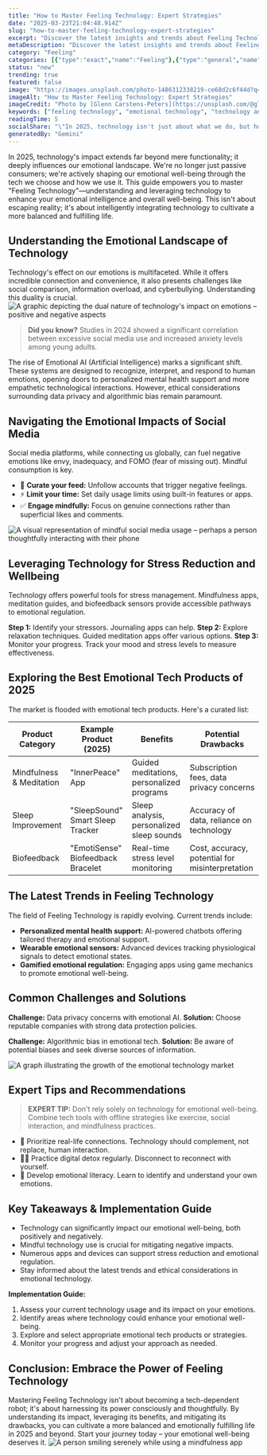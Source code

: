 ```yaml
---
title: "How to Master Feeling Technology: Expert Strategies"
date: "2025-03-23T21:04:48.914Z"
slug: "how-to-master-feeling-technology-expert-strategies"
excerpt: "Discover the latest insights and trends about Feeling Technology. This comprehensive guide covers everything you need to know about Feeling Technology in 2025."
metaDescription: "Discover the latest insights and trends about Feeling Technology. This comprehensive guide covers everything you need to know about Feeling Technology in 2..."
category: "Feeling"
categories: [{"type":"exact","name":"Feeling"},{"type":"general","name":"Human-Computer Interaction"},{"type":"medium","name":"Affective Computing"},{"type":"specific","name":"Biofeedback Sensors"},{"type":"niche","name":"Galvanic Skin Response"}]
status: "new"
trending: true
featured: false
image: "https://images.unsplash.com/photo-1486312338219-ce68d2c6f44d?q=85&w=1200&fit=max&fm=webp&auto=compress"
imageAlt: "How to Master Feeling Technology: Expert Strategies"
imageCredit: "Photo by [Glenn Carstens-Peters](https://unsplash.com/@glenncarstenspeters) on Unsplash"
keywords: ["feeling technology", "emotional technology", "technology and emotions", "impact of technology on emotions", "emotional AI", "tech's effect on mental health", "best emotional tech products", "how technology affects feelings", "reducing stress with technology", "technology for emotional wellbeing"]
readingTime: 5
socialShare: "\"In 2025, technology isn't just about what we do, but how we feel while doing it. Mastering Feeling Technology means shaping our emotional landscape, not being shaped by it.\""
generatedBy: "Gemini"
---
```




In 2025, technology's impact extends far beyond mere functionality; it deeply influences our emotional landscape.  We're no longer just passive consumers; we're actively shaping our emotional well-being through the tech we choose and how we use it. This guide empowers you to master "Feeling Technology"—understanding and leveraging technology to enhance your emotional intelligence and overall well-being.  This isn't about escaping reality; it's about intelligently integrating technology to cultivate a more balanced and fulfilling life.

## Understanding the Emotional Landscape of Technology

Technology's effect on our emotions is multifaceted.  While it offers incredible connection and convenience, it also presents challenges like social comparison, information overload, and cyberbullying.  Understanding this duality is crucial.  ![A graphic depicting the dual nature of technology's impact on emotions – positive and negative aspects](https://images.unsplash.com/photo-1488590528505-98d2b5aba04b?q=85&w=1200&fit=max&fm=webp&auto=compress)

> **Did you know?** Studies in 2024 showed a significant correlation between excessive social media use and increased anxiety levels among young adults.

The rise of Emotional AI (Artificial Intelligence) marks a significant shift.  These systems are designed to recognize, interpret, and respond to human emotions, opening doors to personalized mental health support and more empathetic technological interactions.  However, ethical considerations surrounding data privacy and algorithmic bias remain paramount.

## Navigating the Emotional Impacts of Social Media

Social media platforms, while connecting us globally, can fuel negative emotions like envy, inadequacy, and FOMO (fear of missing out).  Mindful consumption is key.

* 🔑 **Curate your feed:** Unfollow accounts that trigger negative feelings.
* ⚡ **Limit your time:** Set daily usage limits using built-in features or apps.
* ✅ **Engage mindfully:** Focus on genuine connections rather than superficial likes and comments.

![A visual representation of mindful social media usage – perhaps a person thoughtfully interacting with their phone](https://images.unsplash.com/photo-1486312338219-ce68d2c6f44d?q=85&w=1200&fit=max&fm=webp&auto=compress)

## Leveraging Technology for Stress Reduction and Wellbeing

Technology offers powerful tools for stress management.  Mindfulness apps, meditation guides, and biofeedback sensors provide accessible pathways to emotional regulation.

**Step 1:** Identify your stressors.  Journaling apps can help.
**Step 2:** Explore relaxation techniques.  Guided meditation apps offer various options.
**Step 3:** Monitor your progress.  Track your mood and stress levels to measure effectiveness.

## Exploring the Best Emotional Tech Products of 2025

The market is flooded with emotional tech products.  Here's a curated list:

| Product Category          | Example Product (2025)           | Benefits                                     | Potential Drawbacks                      |
|---------------------------|-----------------------------------|---------------------------------------------|------------------------------------------|
| Mindfulness & Meditation | "InnerPeace" App                   | Guided meditations, personalized programs     | Subscription fees, data privacy concerns |
| Sleep Improvement         | "SleepSound" Smart Sleep Tracker   | Sleep analysis, personalized sleep sounds   | Accuracy of data, reliance on technology |
| Biofeedback              | "EmotiSense" Biofeedback Bracelet | Real-time stress level monitoring           | Cost, accuracy, potential for misinterpretation |

## The Latest Trends in Feeling Technology

The field of Feeling Technology is rapidly evolving.  Current trends include:

* **Personalized mental health support:** AI-powered chatbots offering tailored therapy and emotional support.
* **Wearable emotional sensors:**  Advanced devices tracking physiological signals to detect emotional states.
* **Gamified emotional regulation:** Engaging apps using game mechanics to promote emotional well-being.

## Common Challenges and Solutions

**Challenge:**  Data privacy concerns with emotional AI.
**Solution:**  Choose reputable companies with strong data protection policies.

**Challenge:**  Algorithmic bias in emotional tech.
**Solution:**  Be aware of potential biases and seek diverse sources of information.

![A graph illustrating the growth of the emotional technology market](https://images.unsplash.com/photo-1581091226825-a6a2a5aee158?q=85&w=1200&fit=max&fm=webp&auto=compress)

## Expert Tips and Recommendations

> **EXPERT TIP:**  Don't rely solely on technology for emotional well-being.  Combine tech tools with offline strategies like exercise, social interaction, and mindfulness practices.

* 🌱  Prioritize real-life connections. Technology should complement, not replace, human interaction.
* 🧘‍♀️  Practice digital detox regularly.  Disconnect to reconnect with yourself.
* 🧠  Develop emotional literacy.  Learn to identify and understand your own emotions.

## Key Takeaways & Implementation Guide

*   Technology can significantly impact our emotional well-being, both positively and negatively.
*   Mindful technology use is crucial for mitigating negative impacts.
*   Numerous apps and devices can support stress reduction and emotional regulation.
*   Stay informed about the latest trends and ethical considerations in emotional technology.

**Implementation Guide:**

1.  Assess your current technology usage and its impact on your emotions.
2.  Identify areas where technology could enhance your emotional well-being.
3.  Explore and select appropriate emotional tech products or strategies.
4.  Monitor your progress and adjust your approach as needed.

## Conclusion:  Embrace the Power of Feeling Technology

Mastering Feeling Technology isn't about becoming a tech-dependent robot; it's about harnessing its power consciously and thoughtfully.  By understanding its impact, leveraging its benefits, and mitigating its drawbacks, you can cultivate a more balanced and emotionally fulfilling life in 2025 and beyond.  Start your journey today – your emotional well-being deserves it. ![A person smiling serenely while using a mindfulness app](https://images.unsplash.com/photo-1526374965328-7f61d4dc18c5?q=85&w=1200&fit=max&fm=webp&auto=compress)

